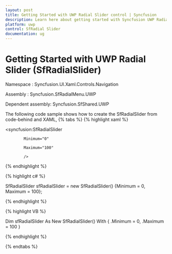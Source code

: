 ```yaml
---
layout: post
title: Getting Started with UWP Radial Slider control | Syncfusion
description: Learn here about getting started with Syncfusion UWP Radial Slider (SfRadialSlider) control, its elements and more.
platform: uwp
control: SfRadial Slider 
documentation: ug
---
```


# Getting Started with UWP Radial Slider (SfRadialSlider)

Namespace : Syncfusion.UI.Xaml.Controls.Navigation 

Assembly : Syncfusion.SfRadialMenu.UWP 

Dependent assembly: Syncfusion.SfShared.UWP



The following code sample shows how to create the SfRadialSlider from code-behind and XAML, 
{% tabs %}
 {% highlight xaml %}

<syncfusion:SfRadialSlider

            Minimum="0" 

            Maximum="100"  

            />

{% endhighlight %}

{% highlight c# %}

SfRadialSlider sfRadialSlider = new SfRadialSlider() {Minimum = 0, Maximum = 100};

{% endhighlight %}

{% highlight VB %}

Dim sfRadialSlider As New SfRadialSlider() With {
	.Minimum = 0,
	.Maximum = 100
}

{% endhighlight %}

{% endtabs %}

